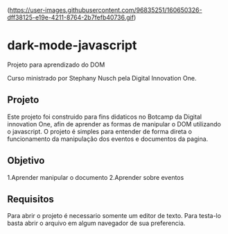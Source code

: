 (https://user-images.githubusercontent.com/96835251/160650326-dff38125-e19e-4211-8764-2b7fefb40736.gif)


# dark-mode-javascript
Projeto para aprendizado do DOM 

Curso ministrado por Stephany Nusch pela Digital Innovation One.

## Projeto

Este projeto foi construido para fins didaticos no Botcamp da Digital innovation One, afin de aprender as formas de manipular o DOM utilizando o javascript. O projeto é simples para entender de forma direta o funcionamento da manipulação dos eventos e documentos da pagina.

## Objetivo

1.Aprender manipular o documento
2.Aprender sobre eventos

## Requisitos

Para abrir o projeto é necessario somente um editor de texto. Para testa-lo basta abrir o arquivo em algum navegador de sua preferencia.
